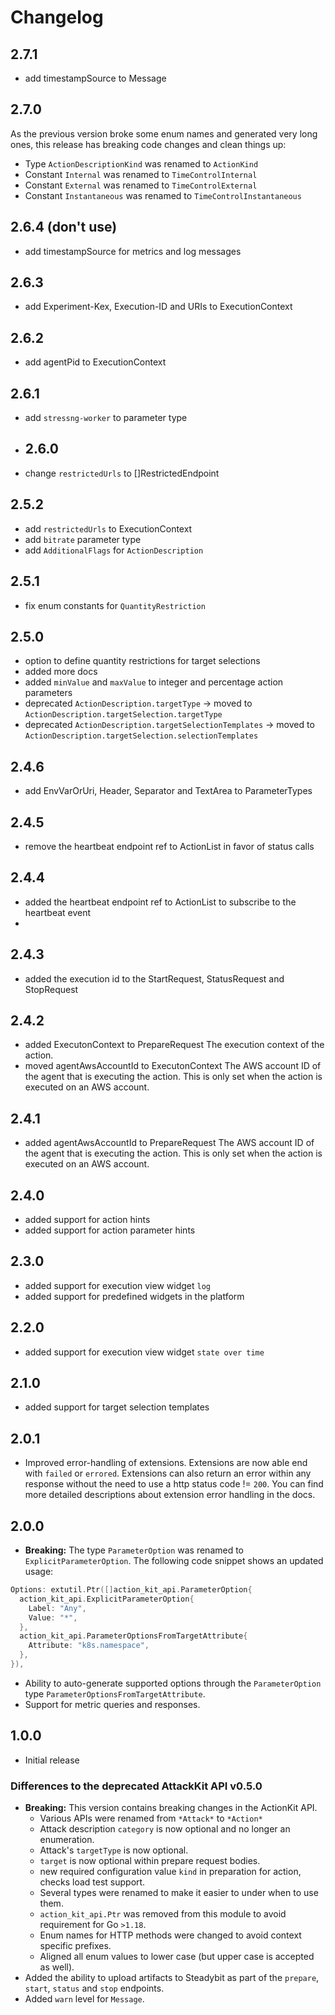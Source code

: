 # Changelog

## 2.7.1

- add timestampSource to Message

## 2.7.0

As the previous version broke some enum names and generated very long ones, this release has breaking code changes and clean things up:

 - Type `ActionDescriptionKind` was renamed to `ActionKind`
 - Constant `Internal` was renamed to `TimeControlInternal`
 - Constant `External` was renamed to `TimeControlExternal`
 - Constant `Instantaneous` was renamed to `TimeControlInstantaneous`

## 2.6.4 (don't use)

- add timestampSource for metrics and log messages

## 2.6.3

- add Experiment-Kex, Execution-ID and URIs to ExecutionContext

## 2.6.2

- add agentPid to ExecutionContext

## 2.6.1

- add `stressng-worker` to parameter type

- ## 2.6.0

- change `restrictedUrls` to []RestrictedEndpoint

## 2.5.2

- add `restrictedUrls` to ExecutionContext
- add `bitrate` parameter type
- add `AdditionalFlags` for `ActionDescription`

## 2.5.1

- fix enum constants for `QuantityRestriction`

## 2.5.0

- option to define quantity restrictions for target selections
- added more docs
- added `minValue` and `maxValue` to integer and percentage action parameters
- deprecated `ActionDescription.targetType` -> moved to `ActionDescription.targetSelection.targetType`
- deprecated `ActionDescription.targetSelectionTemplates` -> moved to `ActionDescription.targetSelection.selectionTemplates`

## 2.4.6

- add EnvVarOrUri, Header, Separator and TextArea to ParameterTypes

## 2.4.5

- remove the heartbeat endpoint ref to ActionList in favor of status calls

## 2.4.4

- added the heartbeat endpoint ref to ActionList to subscribe to the heartbeat event
- 
## 2.4.3

- added the execution id to the StartRequest, StatusRequest and StopRequest  

## 2.4.2

- added ExecutonContext to PrepareRequest
  The execution context of the action.
- moved agentAwsAccountId to ExecutonContext
  The AWS account ID of the agent that is executing the action.
  This is only set when the action is executed on an AWS
  account.

## 2.4.1

- added agentAwsAccountId to PrepareRequest
  The AWS account ID of the agent that is executing the action.
  This is only set when the action is executed on an AWS
  account.
 
## 2.4.0

- added support for action hints
- added support for action parameter hints

## 2.3.0

- added support for execution view widget `log`
- added support for predefined widgets in the platform

## 2.2.0

- added support for execution view widget `state over time`

## 2.1.0

- added support for target selection templates

## 2.0.1

- Improved error-handling of extensions. Extensions are now able end with `failed` or `errored`. Extensions can also return an error within any response without
  the need to use a http status code != `200`. You can find more detailed descriptions about extension error handling in the docs.

## 2.0.0

- **Breaking:** The type `ParameterOption` was renamed to `ExplicitParameterOption`. The following code snippet shows an updated usage:

```go
Options: extutil.Ptr([]action_kit_api.ParameterOption{
  action_kit_api.ExplicitParameterOption{
    Label: "Any",
    Value: "*",
  },
  action_kit_api.ParameterOptionsFromTargetAttribute{
    Attribute: "k8s.namespace",
  },
}),
```

- Ability to auto-generate supported options through the `ParameterOption` type `ParameterOptionsFromTargetAttribute`.
- Support for metric queries and responses.

## 1.0.0

- Initial release

### Differences to the deprecated AttackKit API v0.5.0

- **Breaking:** This version contains breaking changes in the ActionKit API.
    - Various APIs were renamed from `*Attack*` to `*Action*`
    - Attack description `category` is now optional and no longer an enumeration.
    - Attack's `targetType` is now optional.
    - `target` is now optional within prepare request bodies.
    - new required configuration value `kind` in preparation for action, checks load test support.
    - Several types were renamed to make it easier to under when to use them.
    - `action_kit_api.Ptr` was removed from this module to avoid requirement for Go `>1.18`.
    - Enum names for HTTP methods were changed to avoid context specific prefixes.
    - Aligned all enum values to lower case (but upper case is accepted as well).
- Added the ability to upload artifacts to Steadybit as part of the `prepare`,
  `start`, `status` and `stop` endpoints.
- Added `warn` level for `Message`.
